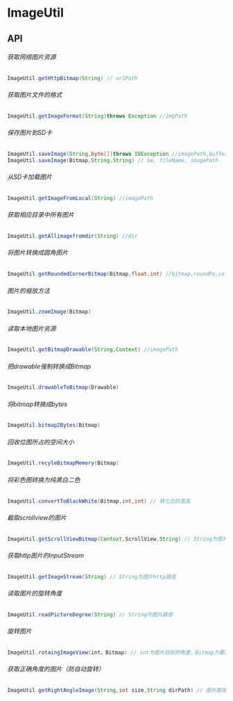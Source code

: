 # ImageUtil
  
## API
###### 获取网络图片资源
```JAVA
ImageUtil.getHttpBitmap(String) // urlPath
```
###### 获取图片文件的格式
```JAVA
ImageUtil.getImageFormat(String)throws Exception //imgPath
```
###### 保存图片到SD卡
```JAVA
ImageUtil.saveImage(String,byte[])throws IOException //imagePath,buffer
ImageUtil.saveImage(Bitmap,String,String) // bm, fileName, imagePath
```
###### 从SD卡加载图片
```JAVA
ImageUtil.getImageFromLocal(String) //imagePath
```
###### 获取相应目录中所有图片
```JAVA
ImageUtil.getAllimagefromdir(String) //dir
```
###### 将图片转换成圆角图片
```JAVA
ImageUtil.getRoundedCornerBitmap(Bitmap,float,int) //bitmap,roundPx,color
```
###### 图片的缩放方法
```JAVA
ImageUtil.zoomImage(Bitmap)
```
###### 读取本地图片资源
```JAVA
ImageUtil.getBitmapDrawable(String,Context) //imagePath
```
###### 把drawable强制转换成Bitmap
```JAVA
ImageUtil.drawableToBitmap(Drawable)
```
###### 将bitmap转换成bytes
```JAVA
ImageUtil.bitmap2Bytes(Bitmap)
```
###### 回收位图所占的空间大小
```JAVA
ImageUtil.recyleBitmapMemory(Bitmap)
```
###### 将彩色图转换为纯黑白二色
```JAVA
ImageUtil.convertToBlackWhite(Bitmap,int,int) // 转化后的宽高
```
###### 截取scrollview的图片
```JAVA
ImageUtil.getScrollViewBitmap(Context,ScrollView,String) // String为图片存储目录
```
###### 获取http图片的inputStream
```JAVA
ImageUtil.getImageStream(String) // String为图片http路径
```
###### 读取图片的旋转角度
```JAVA
ImageUtil.readPictureDegree(String) // String为图片路径
```
###### 旋转图片
```JAVA
ImageUtil.rotaingImageView(int，Bitmap) // int为图片目前的角度，Bitmap为要旋转的图片
```
###### 获取正确角度的图片（防自动旋转）
```JAVA
ImageUtil.getRightAngleImage(String,int size,String dirPath) // 图片路径，缩略图压缩大小，新生成的图片储存目录
```